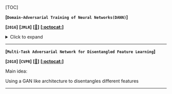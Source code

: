 [TOC]



**[`Domain-Adversarial Training of Neural Networks(DANN)`]**

**[`2016`]** **[`JMLR`]** **[[:memo:](./Defense-GAN.pdf)]** **[[:octocat:](https://github.com/kabkabm/defensegan)]**

<details><summary>Click to expand</summary><p>


**The main work:**

> To solve the problem of **Domain Adaptation**
>
> 
>

</p></details>

---



**[`Multi-Task Adversarial Network for Disentangled Feature Learning`]**

**[`2018`]** **[`CVPR`]** **[[:memo:](./EMOO-Driven-by-GAN.pdf)]** **[[:octocat:]()]** 



Main idea:

Using a GAN like architecture to disentangles different features

---